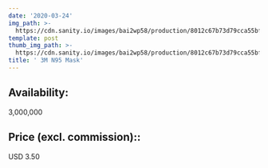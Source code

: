 ```yaml
---
date: '2020-03-24'
img_path: >-
  https://cdn.sanity.io/images/bai2wp58/production/8012c67b73d79cca55bfe298919ac078460f8785-300x300.jpg
template: post
thumb_img_path: >-
  https://cdn.sanity.io/images/bai2wp58/production/8012c67b73d79cca55bfe298919ac078460f8785-300x300.jpg
title: ' 3M N95 Mask'
---
```

## Availability: 
3,000,000

## Price (excl. commission):: 
USD 3.50 
